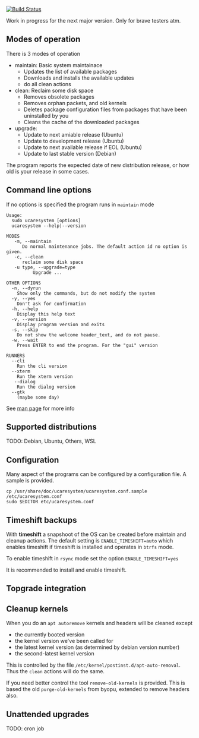 [![Build Status](https://travis-ci.org/jtsagata/uCareSystem.svg?branch=master)](https://travis-ci.org/jtsagata/uCareSystem)

Work in progress for the next major version. Only for brave testers atm.

## Modes of operation
There is 3 modes of operation

* maintain: Basic system maintainace
  - Updates the list of available packages
  - Downloads and installs the available updates
  - do all clean actions
 * clean: Reclaim some disk space
   - Removes obsolete packages
   - Removes orphan packets, and old kernels
   - Deletes package configuration files from packages that have been uninstalled by you
   - Cleans the cache of the downloaded packages
* upgrade: 
  - Update to next amiable release (Ubuntu)
  - Update to development release (Ubuntu)
  - Update to next available release if EOL (Ubuntu)
  - Update to last stable version (Debian)

The program reports the expected date of new distribution release, or how old is your release in some cases. 

## Command line options
If no options is specified the program runs in `maintain` mode

```text
Usage:
  sudo ucaresystem [options]
  ucaresystem --help|--version

MODES
   -m, --maintain
      Do normal maintenance jobs. The default action id no option is given.
   -c, --clean
      reclaim some disk space
   -u type, --upgrade=type
          Upgrade ...

OTHER OPTIONS
  -n, --dyrun
    Show only the commands, but do not modify the system
  -y, --yes
    Don't ask for confirmation
  -h, --help
    Display this help text
  -v, --version
    Display program version and exits
  -s, --skip
    Do not show the welcome header_text, and do not pause.
  -w, --wait
    Press ENTER to end the program. For the "gui" version

RUNNERS
  --cli
    Run the cli version
  --xterm
    Run the xterm version
   --dialog
    Run the dialog version
  --gtk
    (maybe some day)  
```
    
See [man page](https://jtsagata.github.io/uCareSystem/man/ucaresystem.8.html) for more info



## Supported distributions
TODO: Debian, Ubuntu, Others, WSL

## Configuration
Many aspect of the programs can be configured by a configuration file. A sample is provided.

    cp /usr/share/doc/ucaresystem/ucaresystem.conf.sample /etc/ucaresystem.conf
    sudo $EDITOR etc/ucaresystem.conf

## Timeshift backups
With **timeshift** a snapshoot of the OS can be created before maintain and cleanup actions.
The default setting is `ENABLE_TIMESHIFT=auto` which enables timeshift if timeshift is installed 
and operates in `btrfs` mode.

To enable timeshift in `rsync` mode set the option `ENABLE_TIMESHIFT=yes`
  
It is recommended to install and enable timeshift. 
  
## Topgrade integration

## Cleanup kernels
When you do an `apt autoremove` kernels and headers will be cleaned except 
- the currently booted version
- the kernel version we've been called for
- the latest kernel version (as determined by debian version number)
- the second-latest kernel version
 
This is controlled by the file `/etc/kernel/postinst.d/apt-auto-removal`. 
Thus the `clean` actions will do the same.

If you need better control the tool `remove-old-kernels` is provided. 
This is based the old  `purge-old-kernels` from byopu, extended to remove headers also.

## Unattended upgrades
TODO: cron job  
